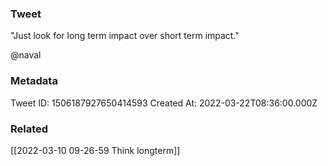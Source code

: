 ### Tweet
"Just look for long term impact over short term impact."

@naval

### Metadata
Tweet ID: 1506187927650414593
Created At: 2022-03-22T08:36:00.000Z

### Related
[[2022-03-10 09-26-59 Think longterm]]


